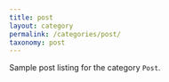 ```yaml
---
title: post
layout: category
permalink: /categories/post/
taxonomy: post
---
```


Sample post listing for the category `Post`.
